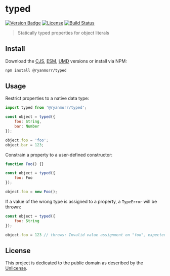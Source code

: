 # typed

[![Version Badge][version-image]][project-url]
[![License][license-image]][license-url]
[![Build Status][build-image]][build-url]

> Statically typed properties for object literals

## Install

Download the [CJS](https://github.com/ryanmorr/typed/raw/master/dist/cjs/typed.js), [ESM](https://github.com/ryanmorr/typed/raw/master/dist/esm/typed.js), [UMD](https://github.com/ryanmorr/typed/raw/master/dist/umd/typed.js) versions or install via NPM:

```sh
npm install @ryanmorr/typed
```

## Usage

Restrict properties to a native data type:

```javascript
import typed from '@ryanmorr/typed';

const object = typed({
    foo: String,
    bar: Number 
});

object.foo = 'foo';
object.bar = 123;
```

Constrain a property to a user-defined constructor:

```javascript
function Foo() {}

const object = typed({
    foo: Foo
});

object.foo = new Foo();
```

If a value of the wrong type is assigned to a property, a `TypeError` will be thrown:

```javascript
const object = typed({
    foo: String
});

object.foo = 123 // throws: Invalid value assignment on "foo", expected: String, actual: Number
```

## License

This project is dedicated to the public domain as described by the [Unlicense](http://unlicense.org/).

[project-url]: https://github.com/ryanmorr/typed
[version-image]: https://img.shields.io/github/package-json/v/ryanmorr/typed?color=blue&style=flat-square
[build-url]: https://github.com/ryanmorr/typed/actions
[build-image]: https://img.shields.io/github/actions/workflow/status/ryanmorr/typed/node.js.yml?style=flat-square
[license-image]: https://img.shields.io/github/license/ryanmorr/typed?color=blue&style=flat-square
[license-url]: UNLICENSE